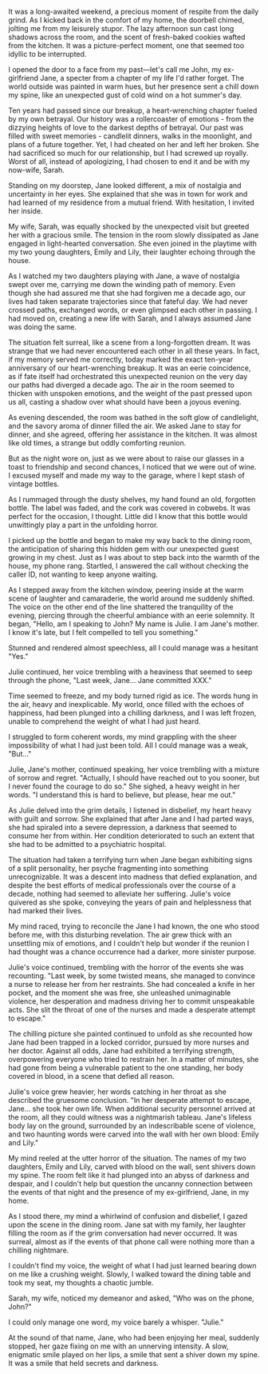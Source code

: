 It was a long-awaited weekend, a precious moment of respite from the daily grind. As I kicked back in the comfort of my home, the doorbell chimed, jolting me from my leisurely stupor. The lazy afternoon sun cast long shadows across the room, and the scent of fresh-baked cookies wafted from the kitchen. It was a picture-perfect moment, one that seemed too idyllic to be interrupted.  
  
I opened the door to a face from my past—let's call me John, my ex-girlfriend Jane, a specter from a chapter of my life I'd rather forget. The world outside was painted in warm hues, but her presence sent a chill down my spine, like an unexpected gust of cold wind on a hot summer's day.  
  
Ten years had passed since our breakup, a heart-wrenching chapter fueled by my own betrayal. Our history was a rollercoaster of emotions - from the dizzying heights of love to the darkest depths of betrayal. Our past was filled with sweet memories - candlelit dinners, walks in the moonlight, and plans of a future together. Yet, I had cheated on her and left her broken. She had sacrificed so much for our relationship, but I had screwed up royally. Worst of all, instead of apologizing, I had chosen to end it and be with my now-wife, Sarah.  
  
Standing on my doorstep, Jane looked different, a mix of nostalgia and uncertainty in her eyes. She explained that she was in town for work and had learned of my residence from a mutual friend. With hesitation, I invited her inside.  
  
My wife, Sarah, was equally shocked by the unexpected visit but greeted her with a gracious smile. The tension in the room slowly dissipated as Jane engaged in light-hearted conversation. She even joined in the playtime with my two young daughters, Emily and Lily, their laughter echoing through the house.  
  
As I watched my two daughters playing with Jane, a wave of nostalgia swept over me, carrying me down the winding path of memory. Even though she had assured me that she had forgiven me a decade ago, our lives had taken separate trajectories since that fateful day. We had never crossed paths, exchanged words, or even glimpsed each other in passing. I had moved on, creating a new life with Sarah, and I always assumed Jane was doing the same.  
  
The situation felt surreal, like a scene from a long-forgotten dream. It was strange that we had never encountered each other in all these years. In fact, if my memory served me correctly, today marked the exact ten-year anniversary of our heart-wrenching breakup. It was an eerie coincidence, as if fate itself had orchestrated this unexpected reunion on the very day our paths had diverged a decade ago. The air in the room seemed to thicken with unspoken emotions, and the weight of the past pressed upon us all, casting a shadow over what should have been a joyous evening.   
  
As evening descended, the room was bathed in the soft glow of candlelight, and the savory aroma of dinner filled the air. We asked Jane to stay for dinner, and she agreed, offering her assistance in the kitchen. It was almost like old times, a strange but oddly comforting reunion.  
  
But as the night wore on, just as we were about to raise our glasses in a toast to friendship and second chances, I noticed that we were out of wine. I excused myself and made my way to the garage, where I kept stash of vintage bottles.  
  
As I rummaged through the dusty shelves, my hand found an old, forgotten bottle. The label was faded, and the cork was covered in cobwebs. It was perfect for the occasion, I thought. Little did I know that this bottle would unwittingly play a part in the unfolding horror.  
  
I picked up the bottle and began to make my way back to the dining room, the anticipation of sharing this hidden gem with our unexpected guest growing in my chest. Just as I was about to step back into the warmth of the house, my phone rang. Startled, I answered the call without checking the caller ID, not wanting to keep anyone waiting.  
  
As I stepped away from the kitchen window, peering inside at the warm scene of laughter and camaraderie, the world around me suddenly shifted. The voice on the other end of the line shattered the tranquility of the evening, piercing through the cheerful ambiance with an eerie solemnity. It began, "Hello, am I speaking to John? My name is Julie. I am Jane's mother. I know it's late, but I felt compelled to tell you something."  
  
Stunned and rendered almost speechless, all I could manage was a hesitant "Yes."  
  
Julie continued, her voice trembling with a heaviness that seemed to seep through the phone, "Last week, Jane... Jane committed XXX."  
  
Time seemed to freeze, and my body turned rigid as ice. The words hung in the air, heavy and inexplicable. My world, once filled with the echoes of happiness, had been plunged into a chilling darkness, and I was left frozen, unable to comprehend the weight of what I had just heard.  
  
I struggled to form coherent words, my mind grappling with the sheer impossibility of what I had just been told. All I could manage was a weak, "But..."  
  
Julie, Jane's mother, continued speaking, her voice trembling with a mixture of sorrow and regret. "Actually, I should have reached out to you sooner, but I never found the courage to do so." She sighed, a heavy weight in her words. "I understand this is hard to believe, but please, hear me out."  
  
As Julie delved into the grim details, I listened in disbelief, my heart heavy with guilt and sorrow. She explained that after Jane and I had parted ways, she had spiraled into a severe depression, a darkness that seemed to consume her from within. Her condition deteriorated to such an extent that she had to be admitted to a psychiatric hospital.  
  
The situation had taken a terrifying turn when Jane began exhibiting signs of a split personality, her psyche fragmenting into something unrecognizable. It was a descent into madness that defied explanation, and despite the best efforts of medical professionals over the course of a decade, nothing had seemed to alleviate her suffering. Julie's voice quivered as she spoke, conveying the years of pain and helplessness that had marked their lives.  
  
My mind raced, trying to reconcile the Jane I had known, the one who stood before me, with this disturbing revelation. The air grew thick with an unsettling mix of emotions, and I couldn't help but wonder if the reunion I had thought was a chance occurrence had a darker, more sinister purpose.  
  
Julie's voice continued, trembling with the horror of the events she was recounting. "Last week, by some twisted means, she managed to convince a nurse to release her from her restraints. She had concealed a knife in her pocket, and the moment she was free, she unleashed unimaginable violence, her desperation and madness driving her to commit unspeakable acts. She slit the throat of one of the nurses and made a desperate attempt to escape."  
  
The chilling picture she painted continued to unfold as she recounted how Jane had been trapped in a locked corridor, pursued by more nurses and her doctor. Against all odds, Jane had exhibited a terrifying strength, overpowering everyone who tried to restrain her. In a matter of minutes, she had gone from being a vulnerable patient to the one standing, her body covered in blood, in a scene that defied all reason.  
  
Julie's voice grew heavier, her words catching in her throat as she described the gruesome conclusion. "In her desperate attempt to escape, Jane... she took her own life. When additional security personnel arrived at the room, all they could witness was a nightmarish tableau. Jane's lifeless body lay on the ground, surrounded by an indescribable scene of violence, and two haunting words were carved into the wall with her own blood: Emily and Lily."  
  
My mind reeled at the utter horror of the situation. The names of my two daughters, Emily and Lily, carved with blood on the wall, sent shivers down my spine. The room felt like it had plunged into an abyss of darkness and despair, and I couldn't help but question the uncanny connection between the events of that night and the presence of my ex-girlfriend, Jane, in my home.  
  
As I stood there, my mind a whirlwind of confusion and disbelief, I gazed upon the scene in the dining room. Jane sat with my family, her laughter filling the room as if the grim conversation had never occurred. It was surreal, almost as if the events of that phone call were nothing more than a chilling nightmare.  
  
I couldn't find my voice, the weight of what I had just learned bearing down on me like a crushing weight. Slowly, I walked toward the dining table and took my seat, my thoughts a chaotic jumble.  
  
Sarah, my wife, noticed my demeanor and asked, "Who was on the phone, John?"  
  
I could only manage one word, my voice barely a whisper. "Julie."  
  
At the sound of that name, Jane, who had been enjoying her meal, suddenly stopped, her gaze fixing on me with an unnerving intensity. A slow, enigmatic smile played on her lips, a smile that sent a shiver down my spine. It was a smile that held secrets and darkness.